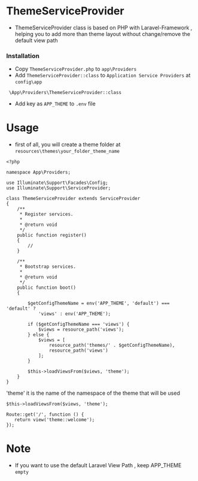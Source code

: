 # ThemeServiceProvider
- ThemeServiceProvider class is based on PHP with Laravel-Framework , helping you to add more than theme layout without change/remove the default view path
### Installation
- Copy `ThemeServiceProvider.php` to `app\Providers`
- Add `ThemeServiceProvider::class` to `Application Service Providers` at `config\app`
```
 \App\Providers\ThemeServiceProvider::class
```
- Add key as `APP_THEME` to `.env` file

# Usage
- first of all, you will create a theme folder at `resources\themes\your_folder_theme_name`
```
<?php

namespace App\Providers;

use Illuminate\Support\Facades\Config;
use Illuminate\Support\ServiceProvider;

class ThemeServiceProvider extends ServiceProvider
{
    /**
     * Register services.
     *
     * @return void
     */
    public function register()
    {
        //
    }

    /**
     * Bootstrap services.
     *
     * @return void
     */
    public function boot()
    {

        $getConfigThemeName = env('APP_THEME', 'default') === 'default' ?
            'views' : env('APP_THEME');

        if ($getConfigThemeName === 'views') {
            $views = resource_path('views');
        } else {
            $views = [
                resource_path('themes/' . $getConfigThemeName),
                resource_path('views')
            ];
        }
      
        $this->loadViewsFrom($views, 'theme');
    }
}

```
'theme' it is the name of the namespace of the theme that will be used
```
$this->loadViewsFrom($views, 'theme');
````

```
Route::get('/', function () {
   return view('theme::welcome');
});

```
# Note
- If you want to use the default Laravel View Path , keep APP_THEME `empty`
